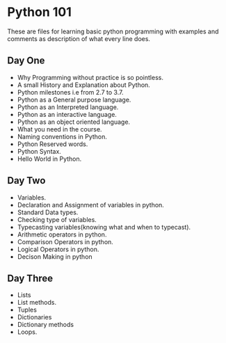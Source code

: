 # Python 101
These are files for learning basic python programming with examples and comments as description of what every line does.

## Day One
- Why Programming without practice is so pointless.
- A small History and Explanation about Python.
- Python milestones i.e from 2.7 to 3.7.
- Python as a General purpose language.
- Python as an Interpreted language.
- Python as an interactive language.
- Python as an object oriented language.
- What you need in the course. 
- Naming conventions in Python.
- Python Reserved words.
- Python Syntax.
- Hello World in Python.

## Day Two
- Variables.
- Declaration and Assignment of variables in python.
- Standard Data types.
- Checking type of variables.
- Typecasting variables(knowing what and when to typecast).
- Arithmetic operators in python.
- Comparison Operators in python.
- Logical Operators in python.
- Decison Making in python
  
## Day Three
- Lists
- List methods.
- Tuples
- Dictionaries
- Dictionary methods
- Loops.


  


